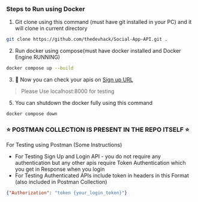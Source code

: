 ### Steps to Run using Docker
1. Git clone using this command (must have git installed in your PC) and it will clone in current directory
```bash
git clone https://github.com/thedevhack/Social-App-API.git .
```

2. Run docker using compose(must have docker installed and Docker Engine RUNNING)
```bash
docker compose up --build
```
3. 💯 Now you can check your apis on [Sign up URL](https://localhost:8000/users/signup/)

> Please Use localhost:8000 for testing

5. You can shutdown the docker fully using this command
```bash
docker compose down
```
### ⭐ POSTMAN COLLECTION IS PRESENT IN THE REPO ITSELF ⭐
For Testing using Postman (Some Instructions)
* For Testing Sign Up and Login API - you do not require any authentication but any other apis require Token Authentication which you get in Response when you login
* For Testing Authenticated APIs include token in headers in this Format (also included in Postman Collection)
```json
{"Authorization": "token {your_login_token}"}
```
